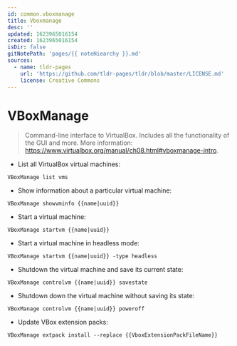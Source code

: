 ```yaml
---
id: common.vboxmanage
title: Vboxmanage
desc: ''
updated: 1623965016154
created: 1623965016154
isDir: false
gitNotePath: 'pages/{{ noteHiearchy }}.md'
sources:
  - name: tldr-pages
    url: 'https://github.com/tldr-pages/tldr/blob/master/LICENSE.md'
    license: Creative Commons
---
```

# VBoxManage

> Command-line interface to VirtualBox.
> Includes all the functionality of the GUI and more.
> More information: <https://www.virtualbox.org/manual/ch08.html#vboxmanage-intro>.

- List all VirtualBox virtual machines:

`VBoxManage list vms`

- Show information about a particular virtual machine:

`VBoxManage showvminfo {{name|uuid}}`

- Start a virtual machine:

`VBoxManage startvm {{name|uuid}}`

- Start a virtual machine in headless mode:

`VBoxManage startvm {{name|uuid}} -type headless`

- Shutdown the virtual machine and save its current state:

`VBoxManage controlvm {{name|uuid}} savestate`

- Shutdown down the virtual machine without saving its state:

`VBoxManage controlvm {{name|uuid}} poweroff`

- Update VBox extension packs:

`VBoxManage extpack install --replace {{VboxExtensionPackFileName}}`

